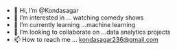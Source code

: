- 👋 Hi, I’m @Kondasagar
- 👀 I’m interested in ... watching comedy shows
- 🌱 I’m currently learning ...machine learning
- 💞️ I’m looking to collaborate on ...data analytics projects
- 📫 How to reach me ... kondasagar236@gmail.com

<!---
Kondasagar/Kondasagar is a ✨ special ✨ repository because its `README.md` (this file) appears on your GitHub profile.
You can click the Preview link to take a look at your changes.
--->
